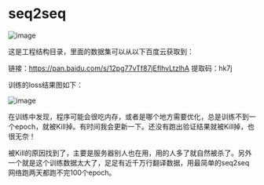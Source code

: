 # seq2seq


![image](https://github.com/liAoI/RNN-pytorch--/blob/master/images_result/2019-09-07%2009-17-24seq2seq.png)

这是工程结构目录，里面的数据集可以从以下百度云获取到：

链接：https://pan.baidu.com/s/12pg77vTf87jEflhvLtzlhA 
提取码：hk7j 

训练的loss结果图如下：

![image](https://github.com/liAoI/RNN-pytorch--/blob/master/images_result/seq2seqforloss.png)

在训练中发现，程序可能会很吃内存，或者是哪个地方需要优化，总是训练不到一个epoch，就被Kill掉。有时间我会更新一下。还没有跑出验证结果就被Kill掉，也很无奈！

被Kill的原因找到了，主要是服务器别人也在用，用的人多了就自然被杀了。另外一个就是这个训练数据太大了，足足有近千万行翻译数据，用最简单的seq2seq网络跑两天都跑不完100个epoch。
